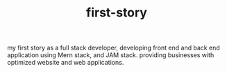 ---
title: first-story
body: my first story as a full stack developer, developing front end and back end application using Mern stack, and JAM stack. providing businesses with optimized website and web applications.
---